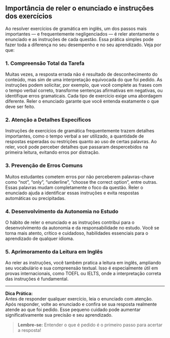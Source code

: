 
## Importância de reler o enunciado e instruções dos exercícios

Ao resolver exercícios de gramática em inglês, um dos passos mais importantes — e frequentemente negligenciados — é reler atentamente o enunciado e as instruções de cada questão. Essa prática simples pode fazer toda a diferença no seu desempenho e no seu aprendizado. Veja por que:

### 1. **Compreensão Total da Tarefa**

Muitas vezes, a resposta errada não é resultado de desconhecimento do conteúdo, mas sim de uma interpretação equivocada do que foi pedido. As instruções podem solicitar, por exemplo, que você complete as frases com o tempo verbal correto, transforme sentenças afirmativas em negativas, ou identifique erros gramaticais. Cada tipo de exercício exige uma abordagem diferente. Reler o enunciado garante que você entenda exatamente o que deve ser feito.

### 2. **Atenção a Detalhes Específicos**

Instruções de exercícios de gramática frequentemente trazem detalhes importantes, como o tempo verbal a ser utilizado, a quantidade de respostas esperadas ou restrições quanto ao uso de certas palavras. Ao reler, você pode perceber detalhes que passaram despercebidos na primeira leitura, evitando erros por distração.

### 3. **Prevenção de Erros Comuns**

Muitos estudantes cometem erros por não perceberem palavras-chave como “not”, “only”, “underline”, “choose the correct option”, entre outras. Essas palavras mudam completamente o foco da questão. Reler o enunciado ajuda a identificar essas instruções e evita respostas automáticas ou precipitadas.

### 4. **Desenvolvimento da Autonomia no Estudo**

O hábito de reler o enunciado e as instruções contribui para o desenvolvimento da autonomia e da responsabilidade no estudo. Você se torna mais atento, crítico e cuidadoso, habilidades essenciais para o aprendizado de qualquer idioma.

### 5. **Aprimoramento da Leitura em Inglês**

Ao reler as instruções, você também pratica a leitura em inglês, ampliando seu vocabulário e sua compreensão textual. Isso é especialmente útil em provas internacionais, como TOEFL ou IELTS, onde a interpretação correta das instruções é fundamental.

---

**Dica Prática:**  
Antes de responder qualquer exercício, leia o enunciado com atenção. Após responder, volte ao enunciado e confira se sua resposta realmente atende ao que foi pedido. Esse pequeno cuidado pode aumentar significativamente sua precisão e seu aprendizado.

> **Lembre-se:** Entender o que é pedido é o primeiro passo para acertar a resposta!
```
